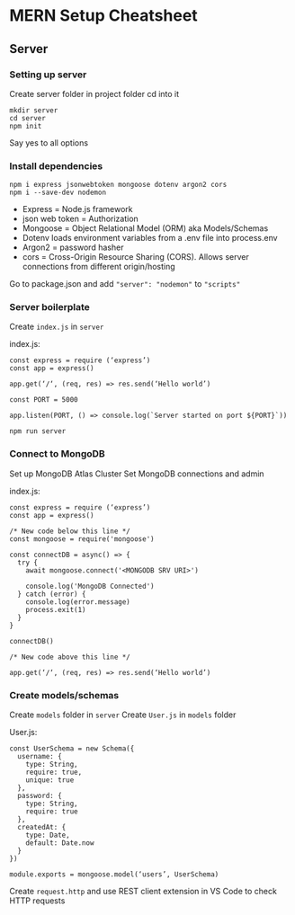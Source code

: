 # MERN Setup Cheatsheet

## Server

### Setting up server
Create server folder in project folder cd into it

```
mkdir server
cd server
npm init
```

Say yes to all options

### Install dependencies
```
npm i express jsonwebtoken mongoose dotenv argon2 cors
npm i --save-dev nodemon
```
- Express = Node.js framework
- json web token = Authorization
- Mongoose = Object Relational Model (ORM) aka Models/Schemas
- Dotenv loads environment variables from a .env file into process.env
- Argon2 = password hasher
- cors = Cross-Origin Resource Sharing (CORS). Allows server connections from different origin/hosting

Go to package.json and add `"server": "nodemon"` to `"scripts"`

### Server boilerplate
Create `index.js` in `server`

index.js:
```
const express = require (‘express’)
const app = express()

app.get(‘/‘, (req, res) => res.send(‘Hello world’)

const PORT = 5000

app.listen(PORT, () => console.log(`Server started on port ${PORT}`))

npm run server
```

### Connect to MongoDB

Set up MongoDB Atlas Cluster
Set MongoDB connections and admin

index.js:
```
const express = require (‘express’)
const app = express()

/* New code below this line */
const mongoose = require('mongoose')

const connectDB = async() => {
  try {
    await mongoose.connect('<MONGODB SRV URI>')
    
    console.log('MongoDB Connected')
  } catch (error) {
    console.log(error.message)
    process.exit(1)
  }
}

connectDB()

/* New code above this line */

app.get(‘/‘, (req, res) => res.send(‘Hello world’)
```

### Create models/schemas

Create `models` folder in `server`
Create `User.js` in `models` folder

User.js:
```
const UserSchema = new Schema({
  username: {
    type: String,
    require: true,
    unique: true
  },
  password: {
    type: String,
    require: true
  },
  createdAt: {
    type: Date,
    default: Date.now
  }
})

module.exports = mongoose.model(‘users’, UserSchema)
```



Create `request.http` and use REST client extension in VS Code to check HTTP requests
